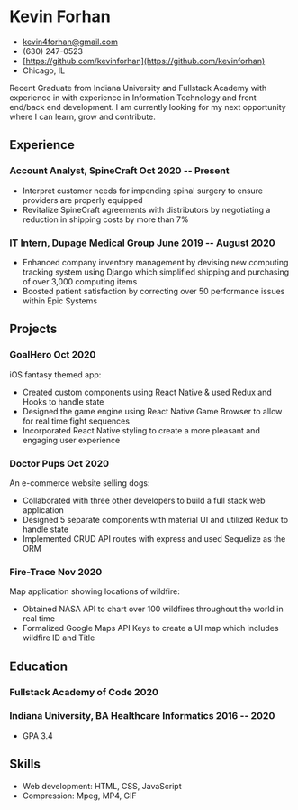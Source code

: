 <!-- The (first) h1 will be used as the <title> of the HTML page -->
# Kevin Forhan
- <kevin4forhan@gmail.com>
- (630) 247-0523
- [https://github.com/kevinforhan](https://github.com/kevinforhan)
- Chicago, IL

Recent Graduate from Indiana University and Fullstack Academy with experience in 
with experience in Information Technology and front end/back end development. I am currently looking for my next 
opportunity where I can learn, grow and contribute. 

## Experience


### <span>Account Analyst, SpineCraft</span> <span>Oct 2020 -- Present</span>

 -  Interpret customer needs for impending spinal surgery to ensure providers are properly
equipped
 - Revitalize SpineCraft agreements with distributors by negotiating a reduction in shipping costs
by more than 7%

### <span>IT Intern, Dupage Medical Group</span> <span>June 2019 -- August 2020</span>
 
 - Enhanced company inventory management by devising new computing tracking system using
Django which simplified shipping and purchasing of over 3,000 computing items
 - Boosted patient satisfaction by correcting over 50 performance issues within Epic Systems

## Projects

### <span>GoalHero</span> <span>Oct 2020</span>

 iOS fantasy themed app:

   - Created custom components using React Native & used Redux and Hooks to handle state
   - Designed the game engine using React Native Game Browser to allow for real time fight
sequences
   - Incorporated React Native styling to create a more pleasant and engaging user experience

### <span>Doctor Pups</span> <span>Oct 2020</span>

 An e-commerce website selling dogs:

   - Collaborated with three other developers to build a full stack web application
   - Designed 5 separate components with material UI and utilized Redux to handle state
   - Implemented CRUD API routes with express and used Sequelize as the ORM

   ### <span>Fire-Trace</span> <span>Nov 2020</span>

Map application showing locations of wildfire:

   - Obtained NASA API to chart over 100 wildfires throughout the world in real time
   - Formalized Google Maps API Keys to create a UI map which includes wildfire ID and Title

## Education

### <span>Fullstack Academy of Code</span> <span>2020</span>

### <span>Indiana University, BA Healthcare Informatics</span> <span>2016 -- 2020</span>

  - GPA 3.4

## Skills

 - Web development: HTML, CSS, JavaScript
 - Compression: Mpeg, MP4, GIF
